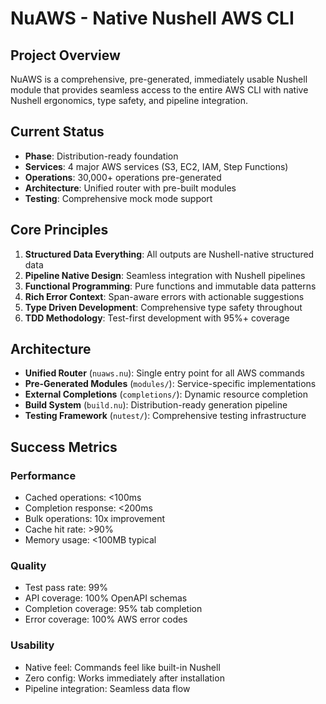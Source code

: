 # NuAWS - Native Nushell AWS CLI

## Project Overview

NuAWS is a comprehensive, pre-generated, immediately usable Nushell module that provides seamless access to the entire AWS CLI with native Nushell ergonomics, type safety, and pipeline integration.

## Current Status

- **Phase**: Distribution-ready foundation
- **Services**: 4 major AWS services (S3, EC2, IAM, Step Functions)
- **Operations**: 30,000+ operations pre-generated
- **Architecture**: Unified router with pre-built modules
- **Testing**: Comprehensive mock mode support

## Core Principles

1. **Structured Data Everything**: All outputs are Nushell-native structured data
2. **Pipeline Native Design**: Seamless integration with Nushell pipelines
3. **Functional Programming**: Pure functions and immutable data patterns
4. **Rich Error Context**: Span-aware errors with actionable suggestions
5. **Type Driven Development**: Comprehensive type safety throughout
6. **TDD Methodology**: Test-first development with 95%+ coverage

## Architecture

- **Unified Router** (`nuaws.nu`): Single entry point for all AWS commands
- **Pre-Generated Modules** (`modules/`): Service-specific implementations
- **External Completions** (`completions/`): Dynamic resource completion
- **Build System** (`build.nu`): Distribution-ready generation pipeline
- **Testing Framework** (`nutest/`): Comprehensive testing infrastructure

## Success Metrics

### Performance
- Cached operations: <100ms
- Completion response: <200ms
- Bulk operations: 10x improvement
- Cache hit rate: >90%
- Memory usage: <100MB typical

### Quality
- Test pass rate: 99%
- API coverage: 100% OpenAPI schemas
- Completion coverage: 95% tab completion
- Error coverage: 100% AWS error codes

### Usability
- Native feel: Commands feel like built-in Nushell
- Zero config: Works immediately after installation
- Pipeline integration: Seamless data flow